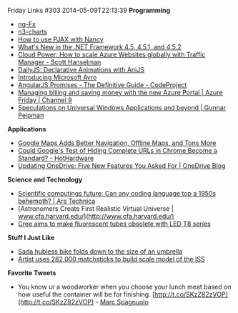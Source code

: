 Friday Links #303
2014-05-09T22:13:39
**Programming**

  * [ng-Fx](https://hendrixer.github.io/?utm_source=ng-newsletter&utm_campaign=b7e0ffb362-AngularJS_Newsletter_5_6_145_5_2014&utm_medium=email&utm_term=0_fa61364f13-b7e0ffb362-88880093)
  * [n3-charts](http://n3-charts.github.io/line-chart/?utm_source=javascriptweekly&utm_medium=email#/)
  * [How to use PJAX with Nancy](http://www.jhovgaard.com/nancy-pjax/)
  * [What's New in the .NET Framework 4.5, 4.5.1, and 4.5.2](http://msdn.microsoft.com/en-us/library/ms171868(v=vs.110))
  * [Cloud Power: How to scale Azure Websites globally with Traffic Manager - Scott Hanselman](http://www.hanselman.com/blog/CloudPowerHowToScaleAzureWebsitesGloballyWithTrafficManager.aspx)
  * [DailyJS: Declarative Animations with AniJS](http://dailyjs.com/2014/05/08/anijs/)
  * [Introducing Microsoft Avro](http://www.infoq.com/news/2014/05/MS-Avro?utm_campaign=infoq_content&utm_source=infoq&utm_medium=feed&utm_term=global&utm_reader=feedly)
  * [AngularJS Promises - The Definitive Guide - CodeProject](http://www.codeproject.com/Articles/770325/AngularJS-Promises-The-Definitive-Guide)
  * [Managing billing and saving money with the new Azure Portal | Azure Friday | Channel 9](http://channel9.msdn.com/Shows/Azure-Friday/Managing-billing-and-saving-money-with-the-new-Azure-Portal)
  * [Speculations on Universal Windows Applications and beyond | Gunnar Peipman](http://gunnarpeipman.com/2014/05/speculations-on-universal-windows-applications-and-beyond/?utm_source=feedburner&utm_medium=feed&utm_campaign=Feed%3A+gunnarpeipman+%28Gunnar+Peipman%27s+Programming+Blog%29)  


**Applications**

  * [Google Maps Adds Better Navigation, Offline Maps, and Tons More](http://lifehacker.com/google-maps-adds-better-navigation-offline-maps-and-t-1572429181?utm_source=feedburner&utm_medium=feed&utm_campaign=Feed%3A+lifehacker%2Ffull+%28Lifehacker%29)
  * [Could Google's Test of Hiding Complete URLs in Chrome Become a Standard? - HotHardware](http://hothardware.com/News/Could-Googles-Test-of-Hiding-Complete-URLs-in-Chrome-Become-a-Standard/)
  * [Updating OneDrive: Five New Features You Asked For | OneDrive Blog](http://blog.onedrive.com/five-new-features-you-asked-for/)  


**Science and Technology**

  * [Scientific computings future: Can any coding language top a 1950s behemoth? | Ars Technica](http://arstechnica.com/science/2014/05/scientific-computings-future-can-any-coding-language-top-a-1950s-behemoth/)
  * [Astronomers Create First Realistic Virtual Universe | www.cfa.harvard.edu/](http://www.cfa.harvard.edu/)
  * [Cree aims to make fluorescent tubes obsolete with LED T8 series](http://www.gizmag.com/cree-t8-led-tube/31911/)  


**Stuff I Just Like**

  * [Sada hubless bike folds down to the size of an umbrella](http://www.gizmag.com/sada-hubless-folding-bike/31932/)
  * [Artist uses 282,000 matchsticks to build scale model of the ISS](http://www.gizmag.com/matchstick-iss/31985/)  


**Favorite Tweets**

  * You know ur a woodworker when you choose your lunch meat based on how useful the container will be for finishing. [http://t.co/SKzZ82zVOP](http://t.co/SKzZ82zVOP) - [Marc Spagnuolo](https://twitter.com/WoodWhisperer/status/462753062826692608)  
  
  


